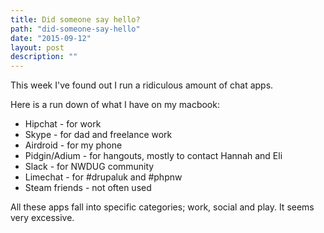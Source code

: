```yaml
---
title: Did someone say hello?
path: "did-someone-say-hello"
date: "2015-09-12"
layout: post
description: ""
---
```

This week I've found out I run a ridiculous amount of chat apps.

Here is a run down of what I have on my macbook:

* Hipchat - for work
* Skype - for dad and freelance work
* Airdroid - for my phone
* Pidgin/Adium - for hangouts, mostly to contact Hannah and Eli
* Slack - for NWDUG community
* Limechat - for #drupaluk and #phpnw
* Steam friends - not often used

All these apps fall into specific categories; work, social and play. It seems very excessive.
